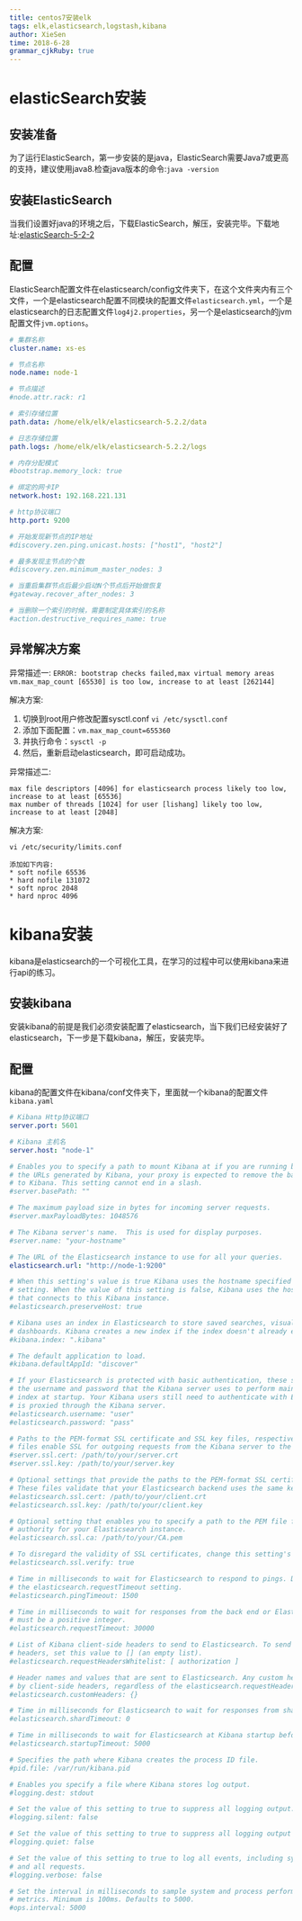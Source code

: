 ```yaml
---
title: centos7安装elk 
tags: elk,elasticsearch,logstash,kibana
author: XieSen
time: 2018-6-28 
grammar_cjkRuby: true
---
```


# elasticSearch安装

## 安装准备

为了运行ElasticSearch，第一步安装的是java，ElasticSearch需要Java7或更高的支持，建议使用java8.检查java版本的命令:`java -version`

## 安装ElasticSearch

当我们设置好java的环境之后，下载ElasticSearch，解压，安装完毕。下载地址:[elasticSearch-5-2-2](https://www.elastic.co/downloads/past-releases/elasticsearch-5-2-2)

## 配置

ElasticSearch配置文件在elasticsearch/config文件夹下，在这个文件夹内有三个文件，一个是elasticsearch配置不同模块的配置文件`elasticsearch.yml`，一个是elasticsearch的日志配置文件`log4j2.properties`，另一个是elasticsearch的jvm配置文件`jvm.options`。

``` yaml
# 集群名称
cluster.name: xs-es

# 节点名称
node.name: node-1

# 节点描述
#node.attr.rack: r1

# 索引存储位置
path.data: /home/elk/elk/elasticsearch-5.2.2/data

# 日志存储位置
path.logs: /home/elk/elk/elasticsearch-5.2.2/logs

# 内存分配模式
#bootstrap.memory_lock: true

# 绑定的网卡IP
network.host: 192.168.221.131

# http协议端口
http.port: 9200

# 开始发现新节点的IP地址
#discovery.zen.ping.unicast.hosts: ["host1", "host2"]

# 最多发现主节点的个数
#discovery.zen.minimum_master_nodes: 3

# 当重启集群节点后最少启动N个节点后开始做恢复
#gateway.recover_after_nodes: 3

# 当删除一个索引的时候，需要制定具体索引的名称
#action.destructive_requires_name: true
```

## 异常解决方案

异常描述一: `ERROR: bootstrap checks failed,max virtual memory areas vm.max_map_count [65530] is too low, increase to at least [262144] `

解决方案:

1. 切换到root用户修改配置sysctl.conf `vi /etc/sysctl.conf`
2. 添加下面配置：`vm.max_map_count=655360`
3. 并执行命令：`sysctl -p`
4. 然后，重新启动elasticsearch，即可启动成功。

异常描述二: 

``` shell
max file descriptors [4096] for elasticsearch process likely too low, increase to at least [65536]
max number of threads [1024] for user [lishang] likely too low, increase to at least [2048]
```
解决方案:

``` shell
vi /etc/security/limits.conf 

添加如下内容:
* soft nofile 65536
* hard nofile 131072
* soft nproc 2048
* hard nproc 4096
```
# kibana安装

kibana是elasticsearch的一个可视化工具，在学习的过程中可以使用kibana来进行api的练习。
 
 ## 安装kibana
 
 安装kibana的前提是我们必须安装配置了elasticsearch，当下我们已经安装好了elasticsearch，下一步是下载kibana，解压，安装完毕。
 
## 配置

kibana的配置文件在kibana/conf文件夹下，里面就一个kibana的配置文件`kibana.yaml`

``` yaml
# Kibana Http协议端口 
server.port: 5601

# Kibana 主机名
server.host: "node-1"

# Enables you to specify a path to mount Kibana at if you are running behind a proxy. This only affects
# the URLs generated by Kibana, your proxy is expected to remove the basePath value before forwarding requests
# to Kibana. This setting cannot end in a slash.
#server.basePath: ""

# The maximum payload size in bytes for incoming server requests.
#server.maxPayloadBytes: 1048576

# The Kibana server's name.  This is used for display purposes.
#server.name: "your-hostname"

# The URL of the Elasticsearch instance to use for all your queries.
elasticsearch.url: "http://node-1:9200"

# When this setting's value is true Kibana uses the hostname specified in the server.host
# setting. When the value of this setting is false, Kibana uses the hostname of the host
# that connects to this Kibana instance.
#elasticsearch.preserveHost: true

# Kibana uses an index in Elasticsearch to store saved searches, visualizations and
# dashboards. Kibana creates a new index if the index doesn't already exist.
#kibana.index: ".kibana"

# The default application to load.
#kibana.defaultAppId: "discover"

# If your Elasticsearch is protected with basic authentication, these settings provide
# the username and password that the Kibana server uses to perform maintenance on the Kibana
# index at startup. Your Kibana users still need to authenticate with Elasticsearch, which
# is proxied through the Kibana server.
#elasticsearch.username: "user"
#elasticsearch.password: "pass"

# Paths to the PEM-format SSL certificate and SSL key files, respectively. These
# files enable SSL for outgoing requests from the Kibana server to the browser.
#server.ssl.cert: /path/to/your/server.crt
#server.ssl.key: /path/to/your/server.key

# Optional settings that provide the paths to the PEM-format SSL certificate and key files.
# These files validate that your Elasticsearch backend uses the same key files.
#elasticsearch.ssl.cert: /path/to/your/client.crt
#elasticsearch.ssl.key: /path/to/your/client.key

# Optional setting that enables you to specify a path to the PEM file for the certificate
# authority for your Elasticsearch instance.
#elasticsearch.ssl.ca: /path/to/your/CA.pem

# To disregard the validity of SSL certificates, change this setting's value to false.
#elasticsearch.ssl.verify: true

# Time in milliseconds to wait for Elasticsearch to respond to pings. Defaults to the value of
# the elasticsearch.requestTimeout setting.
#elasticsearch.pingTimeout: 1500

# Time in milliseconds to wait for responses from the back end or Elasticsearch. This value
# must be a positive integer.
#elasticsearch.requestTimeout: 30000

# List of Kibana client-side headers to send to Elasticsearch. To send *no* client-side
# headers, set this value to [] (an empty list).
#elasticsearch.requestHeadersWhitelist: [ authorization ]

# Header names and values that are sent to Elasticsearch. Any custom headers cannot be overwritten
# by client-side headers, regardless of the elasticsearch.requestHeadersWhitelist configuration.
#elasticsearch.customHeaders: {}

# Time in milliseconds for Elasticsearch to wait for responses from shards. Set to 0 to disable.
#elasticsearch.shardTimeout: 0

# Time in milliseconds to wait for Elasticsearch at Kibana startup before retrying.
#elasticsearch.startupTimeout: 5000

# Specifies the path where Kibana creates the process ID file.
#pid.file: /var/run/kibana.pid

# Enables you specify a file where Kibana stores log output.
#logging.dest: stdout

# Set the value of this setting to true to suppress all logging output.
#logging.silent: false

# Set the value of this setting to true to suppress all logging output other than error messages.
#logging.quiet: false

# Set the value of this setting to true to log all events, including system usage information
# and all requests.
#logging.verbose: false

# Set the interval in milliseconds to sample system and process performance
# metrics. Minimum is 100ms. Defaults to 5000.
#ops.interval: 5000
```
